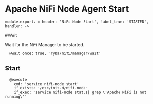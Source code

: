 
# Apache NiFi Node Agent Start

    module.exports = header: 'NiFi Node Start', label_true: 'STARTED', handler: ->

#Wait

Wait for the NiFi Manager to be started.

      @wait once: true, 'ryba/nifi/manager/wait'

## Start

      @execute
        cmd: 'service nifi-node start'
        if_exists: '/etc/init.d/nifi-node'
        if_exec: 'service nifi-node status| grep \'Apache NiFi is not running\''
